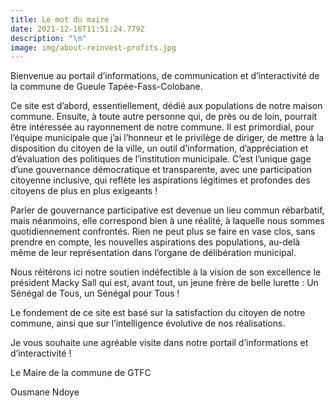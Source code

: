 ```yaml
---
title: Le mot du maire
date: 2021-12-16T11:51:24.779Z
description: "\n"
image: img/about-reinvest-profits.jpg
---
```

<!--StartFragment-->

Bienvenue au portail d’informations, de communication et d’interactivité de la commune de Gueule Tapée-Fass-Colobane.

Ce site est d’abord, essentiellement, dédié aux populations de notre maison commune. Ensuite, à toute autre personne qui, de près ou de loin, pourrait être intéressée au rayonnement de notre commune. Il est primordial, pour l’équipe municipale que j’ai l’honneur et le privilège de diriger, de mettre à la disposition du citoyen de la ville, un outil d’information, d’appréciation et d’évaluation des politiques de l’institution municipale. C’est l’unique gage d’une gouvernance démocratique et transparente, avec une participation citoyenne inclusive, qui reflète les aspirations légitimes et profondes des citoyens de plus en plus exigeants !

Parler de gouvernance participative est devenue un lieu commun rébarbatif, mais néanmoins, elle correspond bien à une réalité, à laquelle nous sommes quotidiennement confrontés. Rien ne peut plus se faire en vase clos, sans prendre en compte, les nouvelles aspirations des populations, au-delà même de leur représentation dans l’organe de délibération municipal.

Nous réitérons ici notre soutien indéfectible à la vision de son excellence le président Macky Sall qui est, avant tout, un jeune frère de belle lurette : Un Sénégal de Tous, un Sénégal pour Tous !

Le fondement de ce site est basé sur la satisfaction du citoyen de notre commune, ainsi que sur l’intelligence évolutive de nos réalisations.

Je vous souhaite une agréable visite dans notre portail d’informations et d’interactivité !

Le Maire de la commune de GTFC

Ousmane Ndoye



<!--EndFragment-->